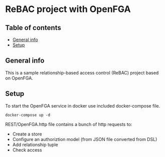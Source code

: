 # ReBAC project with OpenFGA

## Table of contents
* [General info](#general-info)
* [Setup](#setup)

## General info
This is a sample relationship-based access control (ReBAC) project based on OpenFGA.

## Setup
To start the OpenFGA service in docker use included docker-compose file.

```
docker-compose up -d
```

REST/OpenFGA.http file contains a bunch of http requests to:
* Create a store
* Configure an authoriztion model (from JSON file converted from DSL)
* Add relationship tuple
* Check access
